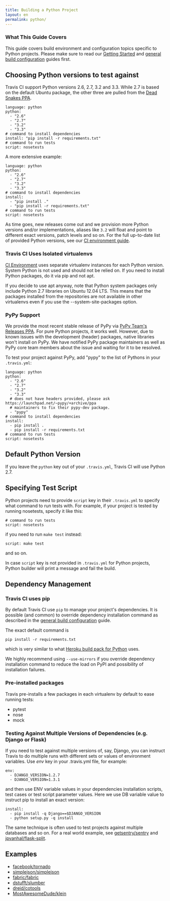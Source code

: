 ```yaml
---
title: Building a Python Project
layout: en
permalink: python/
---
```


### What This Guide Covers

This guide covers build environment and configuration topics specific to Python projects. Please make sure to read our [Getting Started](/docs/user/getting-started/) and [general build configuration](/docs/user/build-configuration/) guides first.

## Choosing Python versions to test against

Travis CI support Python versions 2.6, 2.7, 3.2 and 3.3. While 2.7 is based on
the default Ubuntu package, the other three are pulled from the [Dead Snakes
PPA](https://launchpad.net/~fkrull/+archive/deadsnakes).

    language: python
    python:
      - "2.6"
      - "2.7"
      - "3.2"
      - "3.3"
    # command to install dependencies
    install: "pip install -r requirements.txt"
    # command to run tests
    script: nosetests

A more extensive example:

    language: python
    python:
      - "2.6"
      - "2.7"
      - "3.2"
      - "3.3"
    # command to install dependencies
    install:
      - "pip install ."
      - "pip install -r requirements.txt"
    # command to run tests
    script: nosetests

As time goes, new releases come out and we provision more Python versions and/or implementations, aliases like `3.2` will float and point to different exact versions, patch levels and so on.
For the full up-to-date list of provided Python versions, see our [CI environment guide](/docs/user/ci-environment/).

### Travis CI Uses Isolated virtualenvs

[CI Environment](/docs/user/ci-environment/) uses separate virtualenv instances for each Python version. System Python is not used and should not be relied on. If you need to install Python packages, do it via pip and not apt.

If you decide to use apt anyway, note that Python system packages only include Python 2.7 libraries on Ubuntu 12.04 LTS. This means that the packages installed from the repositories are not available in other virtualenvs even if you use the --system-site-packages option.

### PyPy Support

We provide the most recent stable release of PyPy via [PyPy Team's Releases PPA](https://launchpad.net/~pypy/+archive/ppa). For pure Python projects,
it works well. However, due to known issues with the development (header) packages, native libraries won't install on PyPy. We have notified
PyPy package maintainers as well as PyPy core team members about the issue and waiting for it to be resolved.

To test your project against PyPy, add "pypy" to the list of Pythons in your `.travis.yml`:

    language: python
    python:
      - "2.6"
      - "2.7"
      - "3.2"
      - "3.3"
      # does not have headers provided, please ask https://launchpad.net/~pypy/+archive/ppa
      # maintainers to fix their pypy-dev package.
      - "pypy"
    # command to install dependencies
    install:
      - pip install .
      - pip install -r requirements.txt
    # command to run tests
    script: nosetests 


## Default Python Version

If you leave the `python` key out of your `.travis.yml`, Travis CI will use Python 2.7.

## Specifying Test Script

Python projects need to provide `script` key in their `.travis.yml` to specify what command to run tests with. For example, if your project is tested by running nosetests, specify it like this:

    # command to run tests
    script: nosetests

if you need to run `make test` instead:

    script: make test

and so on.

In case `script` key is not provided in `.travis.yml` for Python projects, Python builder will print a message and fail the build.

## Dependency Management

### Travis CI uses pip

By default Travis CI use `pip` to manage your project's dependencies. It is possible (and common) to override dependency installation command as described in the [general build configuration](/docs/user/build-configuration/) guide.

The exact default command is

    pip install -r requirements.txt

which is very similar to what [Heroku build pack for Python](https://github.com/heroku/heroku-buildpack-python/) uses.

We highly recommend using `--use-mirrors` if you override dependency installation command to reduce the load on PyPI and possibility of installation failures.

### Pre-installed packages

Travis pre-installs a few packages in each virtualenv by default to
ease running tests:

- pytest
- nose
- mock

### Testing Against Multiple Versions of Dependencies (e.g. Django or Flask)

If you need to test against multiple versions of, say, Django, you can instruct Travis to do multiple runs with different sets or values of environment variables. Use *env* key in your .travis.yml file, for example:

    env:
      - DJANGO_VERSION=1.2.7
      - DJANGO_VERSION=1.3.1

and then use ENV variable values in your dependencies installation scripts, test cases or test script parameter values. Here we use DB variable value to instruct pip to install an exact version:

    install:
      - pip install -q Django==$DJANGO_VERSION
      - python setup.py -q install

The same technique is often used to test projects against multiple databases and so on. For a real world example, see [getsentry/sentry](https://github.com/getsentry/sentry/blob/master/.travis.yml) and [jpvanhal/flask-split](https://github.com/jpvanhal/flask-split/blob/master/.travis.yml).

## Examples

* [facebook/tornado](https://github.com/facebook/tornado/blob/master/.travis.yml)
* [simplejson/simplejson](https://github.com/simplejson/simplejson/blob/master/.travis.yml)
* [fabric/fabric](http://github.com/fabric/fabric/blob/master/.travis.yml)
* [dstufft/slumber](https://github.com/dstufft/slumber/blob/master/.travis.yml)
* [dreid/cotools](https://github.com/dreid/cotools/blob/master/.travis.yml)
* [MostAwesomeDude/klein](https://github.com/MostAwesomeDude/klein/blob/master/.travis.yml)
